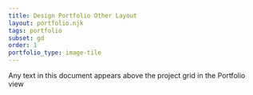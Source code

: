 ```yaml
---
title: Design Portfolio Other Layout
layout: portfolio.njk
tags: portfolio
subset: gd
order: 1
portfolio_type: image-tile
---
```


Any text in this document appears above the project grid in the Portfolio view
